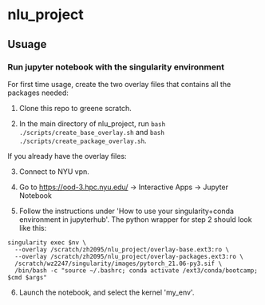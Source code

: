 # nlu_project

## Usuage

### Run jupyter notebook with the singularity environment
For first time usage, create the two overlay files that contains all the packages needed:

1. Clone this repo to greene scratch.

2. In the main directory of nlu_project, run `bash ./scripts/create_base_overlay.sh` and `bash ./scripts/create_package_overlay.sh`.

If you already have the overlay files:

3. Connect to NYU vpn.

4. Go to https://ood-3.hpc.nyu.edu/ -> Interactive Apps -> Jupyter Notebook

5. Follow the instructions under 'How to use your singularity+conda environment in jupyterhub'. The python wrapper for step 2 should look like this:

```
singularity exec $nv \
  --overlay /scratch/zh2095/nlu_project/overlay-base.ext3:ro \
  --overlay /scratch/zh2095/nlu_project/overlay-packages.ext3:ro \
  /scratch/wz2247/singularity/images/pytorch_21.06-py3.sif \
  /bin/bash -c "source ~/.bashrc; conda activate /ext3/conda/bootcamp; $cmd $args"
```
6. Launch the notebook, and select the kernel 'my_env'.
